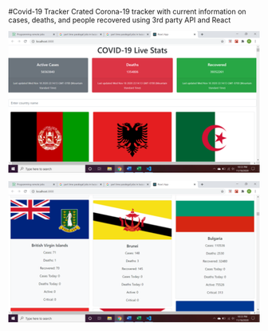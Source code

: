 #Covid-19 Tracker
Crated Corona-19 tracker with current information on cases, deaths, and people recovered using 3rd party API and React

![](Top.png)

![](Middle.png)
